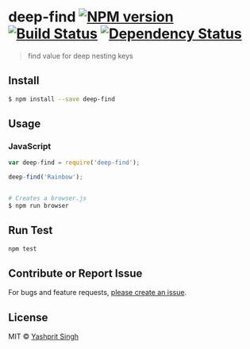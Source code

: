 # deep-find [![NPM version][npm-image]][npm-url] [![Build Status][travis-image]][travis-url] [![Dependency Status][daviddm-url]][daviddm-image]

> find value for deep nesting keys


## Install

```sh
$ npm install --save deep-find
```


## Usage

### JavaScript

```js
var deep-find = require('deep-find');

deep-find('Rainbow');
```
```sh

# Creates a browser.js
$ npm run browser
```

## Run Test
```sh
npm test
```

## Contribute or Report Issue
For bugs and feature requests, [please create an issue][issue-url].


## License

MIT © [Yashprit Singh](yashprit.github.com)

[issue-url]: https://github.com/yashprit/deep-find/issues
[npm-url]: https://npmjs.org/package/deep-find
[npm-image]: https://badge.fury.io/js/deep-find.svg
[travis-url]: https://travis-ci.org/yashprit/deep-find
[travis-image]: https://travis-ci.org/yashprit/deep-find.svg?branch=master
[daviddm-url]: https://david-dm.org/yashprit/deep-find.svg?theme=shields.io
[daviddm-image]: https://david-dm.org/yashprit/deep-find
